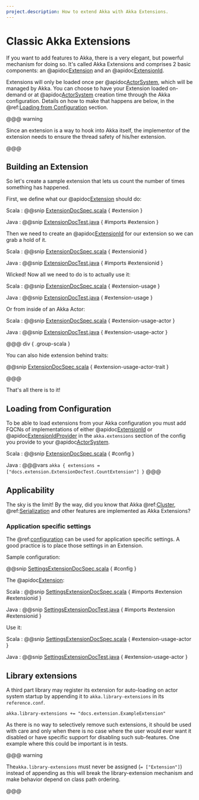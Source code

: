 ```yaml
---
project.description: How to extend Akka with Akka Extensions.
---
```

# Classic Akka Extensions

If you want to add features to Akka, there is a very elegant, but powerful mechanism for doing so.
It's called Akka Extensions and comprises 2 basic components: an @apidoc[Extension](actor.Extension) and an @apidoc[ExtensionId](actor.ExtensionId).

Extensions will only be loaded once per @apidoc[ActorSystem](actor.ActorSystem), which will be managed by Akka.
You can choose to have your Extension loaded on-demand or at @apidoc[ActorSystem](actor.ActorSystem) creation time through the Akka configuration.
Details on how to make that happens are below, in the @ref:[Loading from Configuration](extending-akka.md#loading) section.

@@@ warning

Since an extension is a way to hook into Akka itself, the implementor of the extension needs to
ensure the thread safety of his/her extension.

@@@

## Building an Extension

So let's create a sample extension that lets us count the number of times something has happened.

First, we define what our @apidoc[Extension](actor.Extension) should do:

Scala
:  @@snip [ExtensionDocSpec.scala](/gemini-docs/src/test/scala/docs/extension/ExtensionDocSpec.scala) { #extension }

Java
:  @@snip [ExtensionDocTest.java](/gemini-docs/src/test/java/jdocs/extension/ExtensionDocTest.java) { #imports #extension }

Then we need to create an @apidoc[ExtensionId](actor.ExtensionId) for our extension so we can grab a hold of it.

Scala
:  @@snip [ExtensionDocSpec.scala](/gemini-docs/src/test/scala/docs/extension/ExtensionDocSpec.scala) { #extensionid }

Java
:  @@snip [ExtensionDocTest.java](/gemini-docs/src/test/java/jdocs/extension/ExtensionDocTest.java) { #imports #extensionid }

Wicked! Now all we need to do is to actually use it:

Scala
:  @@snip [ExtensionDocSpec.scala](/gemini-docs/src/test/scala/docs/extension/ExtensionDocSpec.scala) { #extension-usage }

Java
:  @@snip [ExtensionDocTest.java](/gemini-docs/src/test/java/jdocs/extension/ExtensionDocTest.java) { #extension-usage }

Or from inside of an Akka Actor:

Scala
:  @@snip [ExtensionDocSpec.scala](/gemini-docs/src/test/scala/docs/extension/ExtensionDocSpec.scala) { #extension-usage-actor }

Java
:  @@snip [ExtensionDocTest.java](/gemini-docs/src/test/java/jdocs/extension/ExtensionDocTest.java) { #extension-usage-actor }

@@@ div { .group-scala }

You can also hide extension behind traits:

@@snip [ExtensionDocSpec.scala](/gemini-docs/src/test/scala/docs/extension/ExtensionDocSpec.scala) { #extension-usage-actor-trait }

@@@

That's all there is to it!

<a id="loading"></a>
## Loading from Configuration

To be able to load extensions from your Akka configuration you must add FQCNs of implementations of either @apidoc[ExtensionId](actor.ExtensionId) or @apidoc[ExtensionIdProvider](ExtensionIdProvider)
in the `akka.extensions` section of the config you provide to your @apidoc[ActorSystem](actor.ActorSystem).

Scala
:  @@snip [ExtensionDocSpec.scala](/gemini-docs/src/test/scala/docs/extension/ExtensionDocSpec.scala) { #config }

Java
:   @@@vars
    ```
    akka {
      extensions = ["docs.extension.ExtensionDocTest.CountExtension"]
    }
    ```
    @@@

## Applicability

The sky is the limit!
By the way, did you know that Akka @ref:[Cluster](cluster-usage.md), @ref:[Serialization](serialization.md) and other features are implemented as Akka Extensions?

<a id="extending-akka-settings"></a>
### Application specific settings

The @ref:[configuration](general/configuration.md) can be used for application specific settings. A good practice is to place those settings in an Extension.

Sample configuration:

@@snip [SettingsExtensionDocSpec.scala](/gemini-docs/src/test/scala/docs/extension/SettingsExtensionDocSpec.scala) { #config }

The @apidoc[Extension](actor.Extension):

Scala
:  @@snip [SettingsExtensionDocSpec.scala](/gemini-docs/src/test/scala/docs/extension/SettingsExtensionDocSpec.scala) { #imports #extension #extensionid }

Java
:  @@snip [SettingsExtensionDocTest.java](/gemini-docs/src/test/java/jdocs/extension/SettingsExtensionDocTest.java) { #imports #extension #extensionid }

Use it:

Scala
:  @@snip [SettingsExtensionDocSpec.scala](/gemini-docs/src/test/scala/docs/extension/SettingsExtensionDocSpec.scala) { #extension-usage-actor }

Java
:  @@snip [SettingsExtensionDocTest.java](/gemini-docs/src/test/java/jdocs/extension/SettingsExtensionDocTest.java) { #extension-usage-actor }

## Library extensions

A third part library may register its extension for auto-loading on actor system startup by appending it to
`akka.library-extensions` in its `reference.conf`.

```
akka.library-extensions += "docs.extension.ExampleExtension"
```

As there is no way to selectively remove such extensions, it should be used with care and only when there is no case
where the user would ever want it disabled or have specific support for disabling such sub-features. One example where
this could be important is in tests.

@@@ warning

The``akka.library-extensions`` must never be assigned (`= ["Extension"]`) instead of appending as this will break
the library-extension mechanism and make behavior depend on class path ordering.

@@@
